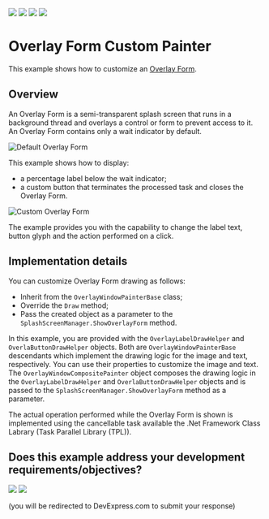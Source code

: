 <!-- default badges list -->
![](https://img.shields.io/endpoint?url=https://codecentral.devexpress.com/api/v1/VersionRange/135279697/18.1.3%2B)
[![](https://img.shields.io/badge/Open_in_DevExpress_Support_Center-FF7200?style=flat-square&logo=DevExpress&logoColor=white)](https://supportcenter.devexpress.com/ticket/details/T830582)
[![](https://img.shields.io/badge/📖_How_to_use_DevExpress_Examples-e9f6fc?style=flat-square)](https://docs.devexpress.com/GeneralInformation/403183)
[![](https://img.shields.io/badge/💬_Leave_Feedback-feecdd?style=flat-square)](#does-this-example-address-your-development-requirementsobjectives)
<!-- default badges end -->
# Overlay Form Custom Painter
This example shows how to customize an [Overlay Form](https://documentation.devexpress.com/WindowsForms/120029/Controls-and-Libraries/Forms-and-User-Controls/Splash-Screen-Manager/Overlay-Form).
## Overview
An Overlay Form is a semi-transparent splash screen that runs in a background thread and overlays a control or form to prevent access to it. An Overlay Form contains only a wait indicator by default. 

![Default Overlay Form](HelpResources/Default.png)

This example shows how to display:
* a percentage label below the wait indicator;
* a custom button that terminates the processed task and closes the Overlay Form.

![Custom Overlay Form](HelpResources/Custom.png)

The example provides you with the capability to change the label text, button glyph and the action performed on a click.

## Implementation details

You can customize Overlay Form drawing as follows:
* Inherit from the `OverlayWindowPainterBase` class; 
* Override the `Draw` method;
* Pass the created object as a parameter to the `SplashScreenManager.ShowOverlayForm` method.

In this example, you are provided with the `OverlayLabelDrawHelper` and `OverlaButtonDrawHelper` objects. Both are `OverlayWindowPainterBase` descendants which implement the drawing logic for the image and text, respectively. You can use their properties to customize the image and text. The `OverlayWindowCompositePainter` object composes the drawing logic in the `OverlayLabelDrawHelper` and `OverlaButtonDrawHelper` objects and is passed to the `SplashScreenManager.ShowOverlayForm` method as a parameter.

The actual operation performed while the Overlay Form is shown is implemented using the cancellable task available the .Net Framework Class Labrary (Task Parallel Library (TPL)).
<!-- feedback -->
## Does this example address your development requirements/objectives?

[<img src="https://www.devexpress.com/support/examples/i/yes-button.svg"/>](https://www.devexpress.com/support/examples/survey.xml?utm_source=github&utm_campaign=winforms-overlay-form-display-custom-button&~~~was_helpful=yes) [<img src="https://www.devexpress.com/support/examples/i/no-button.svg"/>](https://www.devexpress.com/support/examples/survey.xml?utm_source=github&utm_campaign=winforms-overlay-form-display-custom-button&~~~was_helpful=no)

(you will be redirected to DevExpress.com to submit your response)
<!-- feedback end -->
